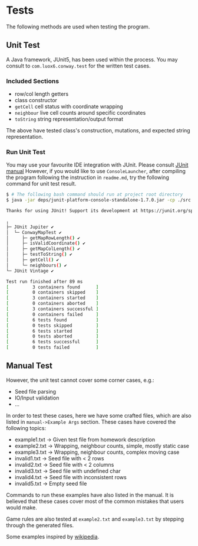 # Tests

The following methods are used when testing the program. 

## Unit Test

A Java framework, JUnit5, has been used within the process. You may consult to `com.luox6.conway.test` for the written test cases.

### Included Sections

- row/col length getters
- class constructor
- `getCell` cell status with coordinate wrapping
- `neighbour` live cell counts around specific coordinates
- `toString` string representation/output format

The above have tested class's construction, mutations, and expected string representation.

### Run Unit Test 

You may use your favourite IDE integration with JUnit. Please consult [JUnit manual](https://junit.org/junit5/docs/current/user-guide/#running-tests)
However, if you would like to use `ConsoleLauncher`, after compiling the program following the instruction in `readme.md`, try the following command for unit test result.

```bash
$ # The following bash command should run at project root directory
$ java -jar deps/junit-platform-console-standalone-1.7.0.jar -cp ./src --scan-class-path

Thanks for using JUnit! Support its development at https://junit.org/sponsoring

╷
├─ JUnit Jupiter ✔
│  └─ ConwayMapTest ✔
│     ├─ getMapRowLength() ✔
│     ├─ isValidCoordinate() ✔
│     ├─ getMapColLength() ✔
│     ├─ testToString() ✔
│     ├─ getCell() ✔
│     └─ neighbours() ✔
└─ JUnit Vintage ✔

Test run finished after 89 ms
[         3 containers found      ]
[         0 containers skipped    ]
[         3 containers started    ]
[         0 containers aborted    ]
[         3 containers successful ]
[         0 containers failed     ]
[         6 tests found           ]
[         0 tests skipped         ]
[         6 tests started         ]
[         0 tests aborted         ]
[         6 tests successful      ]
[         0 tests failed          ]
```

## Manual Test

However, the unit test cannot cover some corner cases, e.g.:

- Seed file parsing
- IO/Input validation
- ...

In order to test these cases, here we have some crafted files, which are also listed in `manual->Example Args` section.
These cases have covered the following topics: 

- example1.txt -> Given test file from homework description
- example2.txt -> Wrapping, neighbour counts, simple, mostly static case
- example3.txt -> Wrapping, neighbour counts, complex moving case
- invalid1.txt -> Seed file with < 2 rows
- invalid2.txt -> Seed file with < 2 columns
- invalid3.txt -> Seed file with undefined char
- invalid4.txt -> Seed file with inconsistent rows
- invalid5.txt -> Empty seed file

Commands to run these examples have also listed in the manual. It is believed that these cases cover most of the common mistakes that users would make.

Game rules are also tested at `example2.txt` and `example3.txt` by stepping through the generated files.

Some examples inspired by [wikipedia](https://en.wikipedia.org/wiki/Conway%27s_Game_of_Life).